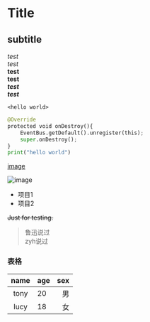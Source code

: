 # Title

## subtitle

*test*  
_test_  
**test**  
__test__  
***test***  
___test___

`<hello world>`

```python
@Override
protected void onDestroy(){
    EventBus.getDefault().unregister(this);
    super.onDestroy();
}
print("hello world")
```
[image](https://github.com/shiep18/EIS2020/blob/master/markdowncheatsheet.JPG?raw=true)

![image](https://github.com/shiep18/EIS2020/blob/master/markdowncheatsheet.JPG?raw=true)

* 项目1
* 项目2

~~Just for testing.~~

> 鲁迅说过  
> zyh说过

### 表格
| name | age | sex |
|:-------:|:------------|--------:|
| tony | 20 |            男 |
| lucy | 18 |            女 |
